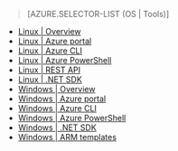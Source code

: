 > [AZURE.SELECTOR-LIST (OS | Tools)]
- [Linux | Overview](hdinsight-hadoop-provision-linux-clusters.md)
- [Linux | Azure portal](hdinsight-hadoop-create-linux-clusters-portal.md)
- [Linux | Azure CLI](hdinsight-hadoop-create-linux-clusters-azure-cli.md)
- [Linux | Azure PowerShell](hdinsight-hadoop-create-linux-clusters-azure-powershell.md)
- [Linux | REST API](hdinsight-hadoop-create-linux-clusters-curl-rest.md)
- [Linux | .NET SDK](hdinsight-hadoop-create-linux-clusters-dotnet-sdk.md)
- [Windows | Overview](hdinsight-provision-clusters.md)
- [Windows | Azure portal](hdinsight-hadoop-create-windows-clusters-portal.md)
- [Windows | Azure CLI](hdinsight-hadoop-create-windows-clusters-cli.md)
- [Windows | Azure PowerShell](hdinsight-hadoop-create-windows-clusters-powershell.md)
- [Windows | .NET SDK](hdinsight-hadoop-create-windows-clusters-dotnet-sdk.md)
- [Windows | ARM templates](hdinsight-hadoop-create-windows-clusters-arm-templates.md)

<!---HONumber=AcomDC_0224_2016-->